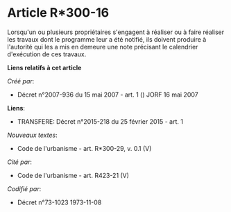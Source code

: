 # Article R*300-16

Lorsqu'un ou plusieurs propriétaires s'engagent à réaliser ou à faire réaliser les travaux dont le programme leur a été
notifié, ils doivent produire à l'autorité qui les a mis en demeure une note précisant le calendrier d'exécution de ces
travaux.

**Liens relatifs à cet article**

_Créé par_:

  - Décret n°2007-936 du 15 mai 2007 - art. 1 () JORF 16 mai 2007

**Liens**:

  - TRANSFERE: Décret n°2015-218 du 25 février 2015 - art. 1

_Nouveaux textes_:

  - Code de l'urbanisme - art. R*300-29, v. 0.1 (V)

_Cité par_:

  - Code de l'urbanisme - art. R423-21 (V)

_Codifié par_:

  - Décret n°73-1023 1973-11-08
